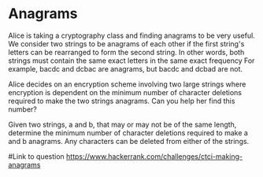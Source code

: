 # Anagrams

Alice is taking a cryptography class and finding anagrams to be very useful. We consider two strings to be anagrams of each other if the first string's letters can be rearranged to form the second string. In other words, both strings must contain the same exact letters in the same exact frequency For example, bacdc and dcbac are anagrams, but bacdc and dcbad are not.

Alice decides on an encryption scheme involving two large strings where encryption is dependent on the minimum number of character deletions required to make the two strings anagrams. Can you help her find this number?

Given two strings, a and b, that may or may not be of the same length, determine the minimum number of character deletions required to make a and b anagrams. Any characters can be deleted from either of the strings.

#Link to question
https://www.hackerrank.com/challenges/ctci-making-anagrams


